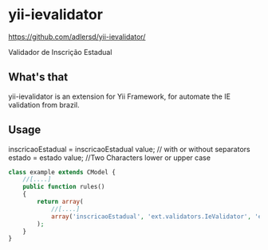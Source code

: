 yii-ievalidator
===============
https://github.com/adlersd/yii-ievalidator/

Validador de Inscrição Estadual

What's that
-----------

yii-ievalidator is an extension for Yii Framework, for automate the IE validation from brazil.

Usage
-----

  inscricaoEstadual = inscricaoEstadual value; // with or without separators
  estado = estado value; //Two Characters lower or upper case

```php
class example extends CModel {
    //[....]
    public function rules()
    {
        return array(
            //[....]
            array('inscricaoEstadual', 'ext.validators.IeValidator', 'estado'=>'estado'),
        );
    }
}
```